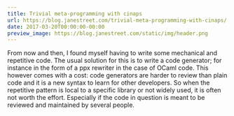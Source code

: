 ```yaml
---
title: Trivial meta-programming with cinaps
url: https://blog.janestreet.com/trivial-meta-programming-with-cinaps/
date: 2017-03-20T00:00:00-00:00
preview_image: https://blog.janestreet.com/static/img/header.png
---
```


<p>From now and then, I found myself having to write some mechanical and repetitive
code. The usual solution for this is to write a code generator; for instance in
the form of a ppx rewriter in the case of OCaml code. This however comes with a
cost: code generators are harder to review than plain code and it is a new
syntax to learn for other developers. So when the repetitive pattern is local to
a specific library or not widely used, it is often not worth the effort.
Especially if the code in question is meant to be reviewed and maintained by
several people.</p>
